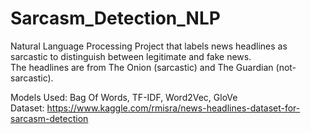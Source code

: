 # Sarcasm_Detection_NLP

Natural Language Processing Project that labels news headlines as sarcastic to distinguish between legitimate and fake news. <br>
The headlines are from The Onion (sarcastic) and The Guardian (not-sarcastic).
<br>

Models Used: Bag Of Words, TF-IDF, Word2Vec, GloVe
<br>
Dataset:
https://www.kaggle.com/rmisra/news-headlines-dataset-for-sarcasm-detection
